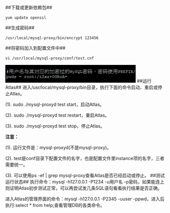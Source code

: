 ##下载或更新依赖包##
````shell
yum update openssl
````
##生成密码##
````shell
/usr/local/mysql-proxy/bin/encrypt 123456
````
##将密码加入到配置文件中##
````shell
vi /usr/local/mysql-proxy/conf/test.cnf
````
![修改之后](https://raw.githubusercontent.com/piggsoft/Atlas-reseach/master/res/1.png)
##运行Atlas##
进入/usr/local/mysql-proxy/bin目录，执行下面的命令启动、重启或停止Atlas。

(1).	sudo ./mysql-proxyd test start，启动Atlas。

(2).	sudo ./mysql-proxyd test restart，重启Atlas。

(3).	sudo ./mysql-proxyd test stop，停止Atlas。

**注意：**

(1).	运行文件是：mysql-proxyd(不是mysql-proxy)。

(2).	test是conf目录下配置文件的名字，也是配置文件里instance项的名字，三者需要统一。

(3).	可以使用ps -ef | grep mysql-proxy查看Atlas是否已经启动或停止。
##测试运行状态##
执行命令：mysql -h127.0.0.1 -P1234 -u用户名 -p密码，如果能连上则证明Atlas初步测试正常，可以再尝试发几条SQL语句看看执行结果是否正确。

进入Atlas的管理界面的命令：mysql -h127.0.0.1 -P2345 -uuser -ppwd，进入后执行:select * from help;查看管理DB的各类命令。
